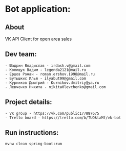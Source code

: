 # Bot application:
## About
VK API Client for open area sales
## Dev team:
    - Шадрин Владислав - irdash.v@gmail.com
    - Колищук Вадим	- legenda2121@mail.ru
    - Ершов Роман - roman.ershov.1998@mail.ru
    - Бутышкис Илья - ilyabut99@gmail.com
    - Курников Дмитрий - Kurnikov.dmitriy@ya.ru
    - Левченко Никита - nikita0levchenko@gmail.com
## Project details:
    - VK group - https://vk.com/public177887675
    - Trello board - https://trello.com/b/TUOktaMf/vk-bot
## Run instructions:
`mvnw clean spring-boot:run`
